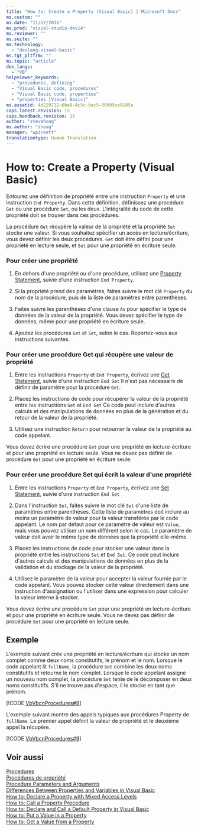 ```yaml
---
title: "How to: Create a Property (Visual Basic) | Microsoft Docs"
ms.custom: ""
ms.date: "11/17/2016"
ms.prod: "visual-studio-dev14"
ms.reviewer: ""
ms.suite: ""
ms.technology: 
  - "devlang-visual-basic"
ms.tgt_pltfrm: ""
ms.topic: "article"
dev_langs: 
  - "VB"
helpviewer_keywords: 
  - "procedures, defining"
  - "Visual Basic code, procedures"
  - "Visual Basic code, properties"
  - "properties [Visual Basic]"
ms.assetid: 4d229712-6be8-4c5c-bac5-06995ce9185a
caps.latest.revision: 15
caps.handback.revision: 15
author: "stevehoag"
ms.author: "shoag"
manager: "wpickett"
translationtype: Human Translation
---
```

# How to: Create a Property (Visual Basic)
Entourez une définition de propriété entre une instruction `Property` et une instruction `End Property`.  Dans cette définition, définissez une procédure `Get` ou une procédure `Set`, ou les deux.  L'intégralité du code de cette propriété doit se trouver dans ces procédures.  
  
 La procédure `Get` récupère la valeur de la propriété et la propriété `Set` stocke une valeur.  Si vous souhaitez spécifier un accès en lecture\/écriture, vous devez définir les deux procédures.  `Get` doit être défini pour une propriété en lecture seule, et `Set` pour une propriété en écriture seule.  
  
### Pour créer une propriété  
  
1.  En dehors d'une propriété ou d'une procédure, utilisez une [Property Statement](../../../../visual-basic/language-reference/statements/property-statement.md), suivie d'une instruction `End Property`.  
  
2.  Si la propriété prend des paramètres, faites suivre le mot clé `Property` du nom de la procédure, puis de la liste de paramètres entre parenthèses.  
  
3.  Faites suivre les parenthèses d'une clause `As` pour spécifier le type de données de la valeur de la propriété.  Vous devez spécifier le type de données, même pour une propriété en écriture seule.  
  
4.  Ajoutez les procédures `Get` et `Set`, selon le cas.  Reportez\-vous aux instructions suivantes.  
  
### Pour créer une procédure Get qui récupère une valeur de propriété  
  
1.  Entre les instructions `Property` et `End Property`, écrivez une [Get Statement](../../../../visual-basic/language-reference/statements/get-statement.md), suivie d'une instruction `End Get` Il n'est pas nécessaire de définir de paramètre pour la procédure `Get`.  
  
2.  Placez les instructions de code pour récupérer la valeur de la propriété entre les instructions `Get` et `End Get` Ce code peut inclure d'autres calculs et des manipulations de données en plus de la génération et du retour de la valeur de la propriété.  
  
3.  Utilisez une instruction `Return` pour retourner la valeur de la propriété au code appelant.  
  
 Vous devez écrire une procédure `Get` pour une propriété en lecture\-écriture et pour une propriété en lecture seule.  Vous ne devez pas définir de procédure `Get` pour une propriété en écriture seule.  
  
### Pour créer une procédure Set qui écrit la valeur d'une propriété  
  
1.  Entre les instructions `Property` et `End Property`, écrivez une [Set Statement](../../../../visual-basic/language-reference/statements/set-statement.md), suivie d'une instruction `End Set`  
  
2.  Dans l'instruction `Set`, faites suivre le mot clé `Set` d'une liste de paramètres entre parenthèses.  Cette liste de paramètres doit inclure au moins un paramètre de valeur pour la valeur transférée par le code appelant.  Le nom par défaut pour ce paramètre de valeur est `Value`, mais vous pouvez utiliser un nom différent selon le cas.  Le paramètre de valeur doit avoir le même type de données que la propriété elle\-même.  
  
3.  Placez les instructions de code pour stocker une valeur dans la propriété entre les instructions `Set` et `End Set`.  Ce code peut inclure d'autres calculs et des manipulations de données en plus de la validation et du stockage de la valeur de la propriété.  
  
4.  Utilisez le paramètre de la valeur pour accepter la valeur fournie par le code appelant.  Vous pouvez stocker cette valeur directement dans une instruction d'assignation ou l'utiliser dans une expression pour calculer la valeur interne à stocker.  
  
 Vous devez écrire une procédure `Set` pour une propriété en lecture\-écriture et pour une propriété en écriture seule.  Vous ne devez pas définir de procédure `Set` pour une propriété en lecture seule.  
  
## Exemple  
 L'exemple suivant crée une propriété en lecture\/écriture qui stocke un nom complet comme deux noms constitutifs, le prénom et le nom.  Lorsque le code appelant lit `fullName`, la procédure `Get` combine les deux noms constitutifs et retourne le nom complet.  Lorsque le code appelant assigne un nouveau nom complet, la procédure `Set` tente de le décomposer en deux noms constitutifs.  S'il ne trouve pas d'espace, il le stocke en tant que prénom.  
  
 [!CODE [VbVbcnProcedures#8](../CodeSnippet/VS_Snippets_VBCSharp/VbVbcnProcedures#8)]  
  
 L'exemple suivant montre des appels typiques aux procédures Property de `fullName`.  Le premier appel définit la valeur de propriété et le deuxième appel la récupère.  
  
 [!CODE [VbVbcnProcedures#9](../CodeSnippet/VS_Snippets_VBCSharp/VbVbcnProcedures#9)]  
  
## Voir aussi  
 [Procedures](../../../../visual-basic/programming-guide/language-features/procedures/index.md)   
 [Procédures de propriété](../../../../visual-basic/programming-guide/language-features/procedures/property-procedures.md)   
 [Procedure Parameters and Arguments](../../../../visual-basic/programming-guide/language-features/procedures/procedure-parameters-and-arguments.md)   
 [Differences Between Properties and Variables in Visual Basic](../../../../visual-basic/programming-guide/language-features/procedures/differences-between-properties-and-variables.md)   
 [How to: Declare a Property with Mixed Access Levels](../../../../visual-basic/programming-guide/language-features/procedures/how-to-declare-a-property-with-mixed-access-levels.md)   
 [How to: Call a Property Procedure](../../../../visual-basic/programming-guide/language-features/procedures/how-to-call-a-property-procedure.md)   
 [How to: Declare and Call a Default Property in Visual Basic](../../../../visual-basic/programming-guide/language-features/procedures/how-to-declare-and-call-a-default-property.md)   
 [How to: Put a Value in a Property](../../../../visual-basic/programming-guide/language-features/procedures/how-to-put-a-value-in-a-property.md)   
 [How to: Get a Value from a Property](../../../../visual-basic/programming-guide/language-features/procedures/how-to-get-a-value-from-a-property.md)